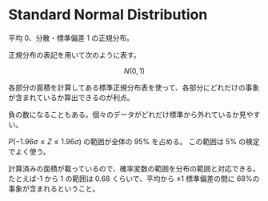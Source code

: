 # Standard Normal Distribution

平均 0、分散・標準偏差 1 の正規分布。

正規分布の表記を用いて次のように表す。

$$
N(0, 1)
$$

各部分の面積を計算してある標準正規分布表を使って、各部分にどれだけの事象が含まれているか算出できるのが利点。

負の数になることもある。個々のデータがどれだけ標準から外れているか見やすい。

$P(-1.96 \sigma \le Z \le 1.96 \sigma)$ の範囲が全体の 95% を占める。
この範囲は 5% の検定でよく使う。

計算済みの面積が載っているので、確率変数の範囲を分布の範囲と対応できる。たとえば-1 から 1 の範囲は 0.68 くらいで、平均から ±1 標準偏差の間に 68%の事象が含まれるということ。

